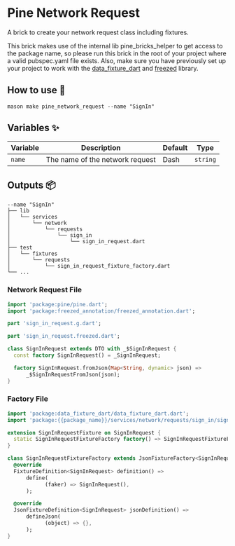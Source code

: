 # Pine Network Request

A brick to create your network request class including fixtures.

This brick makes use of the internal lib pine_bricks_helper to get access to the package name, so please run this brick
in the root of your project where a valid pubspec.yaml file exists. Also, make sure you have previously set up your
project to work with the [data_fixture_dart](https://pub.dev/packages/data_fixture_dart)
and [freezed](https://pub.dev/packages/freezed) library.

## How to use 🚀

```
mason make pine_network_request --name "SignIn"
```

## Variables ✨

| Variable | Description                     | Default | Type     |
|----------|---------------------------------|---------|----------|
| `name`   | The name of the network request | Dash    | `string` |

## Outputs 📦

```
--name "SignIn"
├── lib
│   └── services
│       └── network
│           └── requests
│               └── sign_in
│                   └── sign_in_request.dart
├── test
│   └── fixtures
│       └── requests
│           └── sign_in_request_fixture_factory.dart
└── ...
```

### Network Request File

```dart
import 'package:pine/pine.dart';
import 'package:freezed_annotation/freezed_annotation.dart';

part 'sign_in_request.g.dart';

part 'sign_in_request.freezed.dart';

class SignInRequest extends DTO with _$SignInRequest {
  const factory SignInRequest() = _SignInRequest;

  factory SignInRequest.fromJson(Map<String, dynamic> json) =>
      _$SignInRequestFromJson(json);
}

```

### Factory File

```dart
import 'package:data_fixture_dart/data_fixture_dart.dart';
import 'package:{{package_name}}/services/network/requests/sign_in/sign_in_request.dart';

extension SignInRequestFixture on SignInRequest {
  static SignInRequestFixtureFactory factory() => SignInRequestFixtureFactory();
}

class SignInRequestFixtureFactory extends JsonFixtureFactory<SignInRequest> {
  @override
  FixtureDefinition<SignInRequest> definition() =>
      define(
            (faker) => SignInRequest(),
      );

  @override
  JsonFixtureDefinition<SignInRequest> jsonDefinition() =>
      defineJson(
            (object) => {},
      );
}
```
